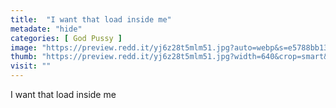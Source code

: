 ```yaml
---
title:  "I want that load inside me"
metadate: "hide"
categories: [ God Pussy ]
image: "https://preview.redd.it/yj6z28t5mlm51.jpg?auto=webp&s=e5788bb13658cdc1bac5d0204d250763a334add9"
thumb: "https://preview.redd.it/yj6z28t5mlm51.jpg?width=640&crop=smart&auto=webp&s=70aa30fad902ffae30810440df6b117d9c192654"
visit: ""
---
```

I want that load inside me
